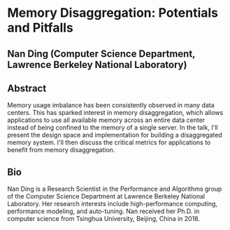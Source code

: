 # Memory Disaggregation: Potentials and Pitfalls
## Nan Ding (Computer Science Department, Lawrence Berkeley National Laboratory)

## Abstract
Memory usage imbalance has been consistently observed in many data centers. This has sparked interest in memory disaggregation, which allows applications to use all available memory across an entire data center instead of being confined to the memory of a single server. In the talk, I'll present the design space and implementation for building a disaggregated memory system. I'll then discuss the critical metrics for applications to benefit from memory disaggregation.

## Bio
Nan Ding is a Research Scientist in the Performance and Algorithms group of the Computer Science Department at Lawrence Berkeley National Laboratory. Her research interests include high-performance computing, performance modeling, and auto-tuning. Nan received her Ph.D. in computer science from Tsinghua University, Beijing, China in 2018.

